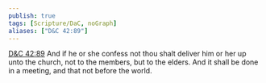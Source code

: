 ```yaml
---
publish: true
tags: [Scripture/DaC, noGraph]
aliases: ["D&C 42:89"]
---
```

[D&C 42:89](https://churchofjesuschrist.org/study/scriptures/dc-testament/dc/42?lang=eng&id=p89#p89) And if he or she confess not thou shalt deliver him or her up unto the church, not to the members, but to the elders. And it shall be done in a meeting, and that not before the world.
